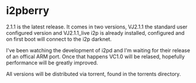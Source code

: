 i2pberry
========

2.1.1 is the latest release. It comes in two versions, 
VJ2.1.1 the standard user configured version and VJ2.1.1_live 
i2p is already installed, configured and on first boot will 
connect to the i2p darknet.

I've been watching the development of i2pd and I'm waiting 
for their release of an offical ARM port. Once that happens
VC1.0 will be relased, hopefully performance will
be greatly improved.

All versions will be distributed via torrent, found in the 
torrents directory.
